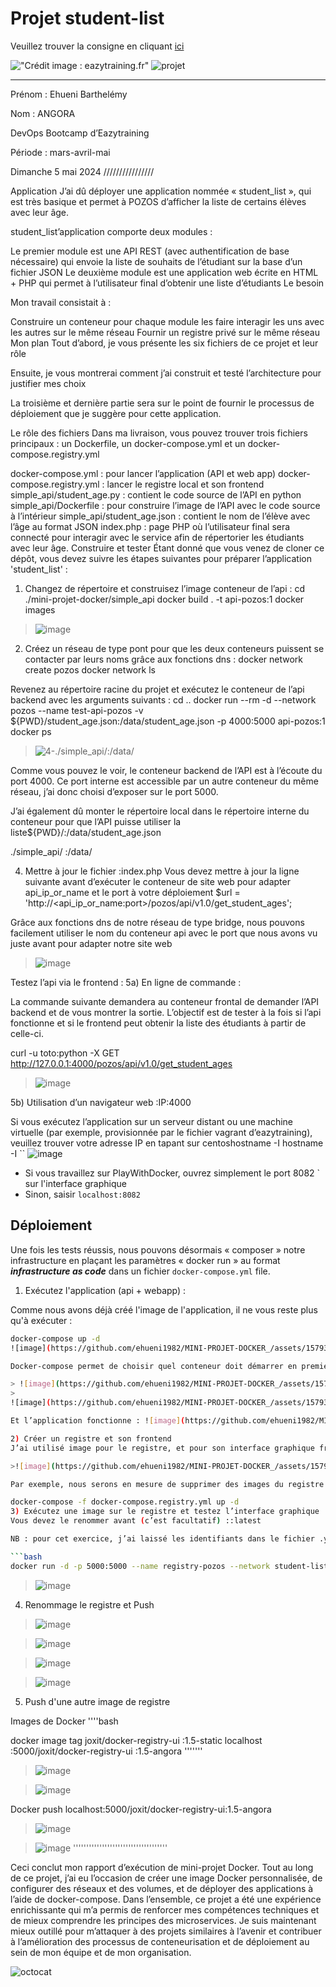 # Projet student-list

Veuillez trouver la consigne en cliquant [ici](https://github.com/diranetafen/student-list.git "ici")

!["Crédit image : eazytraining.fr"](https://eazytraining.fr/wp-content/uploads/2020/04/pozos-logo.png) ![projet](https://user-images.githubusercontent.com/18481009/84582395-ba230b00-adeb-11ea-9453-22ed1be7e268.jpg)

------------
Prénom : Ehueni Barthelémy

Nom : ANGORA

 DevOps Bootcamp d’Eazytraining

Période : mars-avril-mai

Dimanche 5 mai 2024
////////////////


Application
J’ai dû déployer une application nommée « student_list », qui est très basique et permet à POZOS d’afficher la liste de certains élèves avec leur âge.

student_list’application comporte deux modules :

Le premier module est une API REST (avec authentification de base nécessaire) qui envoie la liste de souhaits de l’étudiant sur la base d’un fichier JSON
Le deuxième module est une application web écrite en HTML + PHP qui permet à l’utilisateur final d’obtenir une liste d’étudiants
Le besoin

Mon travail consistait à :

Construire un conteneur pour chaque module
les faire interagir les uns avec les autres sur le même réseau
Fournir un registre privé sur le même réseau
Mon plan
Tout d’abord, je vous présente les six fichiers de ce projet et leur rôle

Ensuite, je vous montrerai comment j’ai construit et testé l’architecture pour justifier mes choix

La troisième et dernière partie sera sur le point de fournir le processus de déploiement que je suggère pour cette application.

Le rôle des fichiers
Dans ma livraison, vous pouvez trouver trois fichiers principaux : un Dockerfile, un docker-compose.yml et un docker-compose.registry.yml

docker-compose.yml : pour lancer l’application (API et web app)
docker-compose.registry.yml : lancer le registre local et son frontend
simple_api/student_age.py : contient le code source de l’API en python
simple_api/Dockerfile : pour construire l’image de l’API avec le code source à l’intérieur
simple_api/student_age.json : contient le nom de l’élève avec l’âge au format JSON
index.php : page PHP où l’utilisateur final sera connecté pour interagir avec le service afin de répertorier les étudiants avec leur âge.
Construire et tester
Étant donné que vous venez de cloner ce dépôt, vous devez suivre les étapes suivantes pour préparer l’application 'student_list' :

1) Changez de répertoire et construisez l’image conteneur de l’api :
cd ./mini-projet-docker/simple_api
docker build . -t api-pozos:1
docker images
> ![image](https://github.com/ehueni1982/MINI-PROJET-DOCKER_/assets/157939806/fab442f5-8f66-4c87-ba9a-388914ae2199)

2) Créez un réseau de type pont pour que les deux conteneurs puissent se contacter par leurs noms grâce aux fonctions dns :
docker network create pozos
docker network ls

Revenez au répertoire racine du projet et exécutez le conteneur de l’api backend avec les arguments suivants :
cd ..
docker run --rm -d --network pozos --name test-api-pozos -v ${PWD}/student_age.json:/data/student_age.json -p 4000:5000 api-pozos:1
docker ps
> ![4-./simple_api/:/data/](https://user-images.githubusercontent.com/101605739/224589839-7a5d47e6-fdff-40e4-a803-99ebc9d70b03.png)

Comme vous pouvez le voir, le conteneur backend de l’API est à l’écoute du port 4000. Ce port interne est accessible par un autre conteneur du même réseau, j’ai donc choisi d’exposer sur le port 5000.

J’ai également dû monter le répertoire local dans le répertoire interne du conteneur pour que l’API puisse utiliser la liste${PWD}/:/data/student_age.json

./simple_api/ :/data/

4) Mettre à jour le fichier :index.php
Vous devez mettre à jour la ligne suivante avant d’exécuter le conteneur de site web pour adapter api_ip_or_name et le port à votre déploiement  $url = 'http://<api_ip_or_name:port>/pozos/api/v1.0/get_student_ages';

Grâce aux fonctions dns de notre réseau de type bridge, nous pouvons facilement utiliser le nom du conteneur api avec le port que nous avons vu juste avant pour adapter notre site web

> ![image](https://github.com/ehueni1982/MINI-PROJET-DOCKER_/assets/157939806/1e5c98c9-1de4-4a93-9b54-fe36692b20d1)

Testez l’api via le frontend :
5a) En ligne de commande :

La commande suivante demandera au conteneur frontal de demander l’API backend et de vous montrer la sortie. L’objectif est de tester à la fois si l’api fonctionne et si le frontend peut obtenir la liste des étudiants à partir de celle-ci.

curl -u toto:python -X GET http://127.0.0.1:4000/pozos/api/v1.0/get_student_ages
> ![image](https://github.com/ehueni1982/MINI-PROJET-DOCKER_/assets/157939806/1c7471cb-edd5-4188-b6aa-94140f9e857c)

5b) Utilisation d’un navigateur web :IP:4000

Si vous exécutez l’application sur un serveur distant ou une machine virtuelle (par exemple, provisionnée par le fichier vagrant d’eazytraining), veuillez trouver votre adresse IP en tapant sur centoshostname -I
hostname -I
``
![image](https://github.com/ehueni1982/MINI-PROJET-DOCKER_/assets/157939806/8d7e1bf1-ec0b-4cf5-8b92-9bea54491624)

- Si vous travaillez sur PlayWithDocker, ouvrez simplement le port 8082 ` sur l'interface graphique
- Sinon, saisir `localhost:8082`

## Déploiement

Une fois les tests réussis, nous pouvons désormais « composer » notre infrastructure en plaçant les paramètres « docker run » au format ***infrastructure as code*** dans un fichier `docker-compose.yml` file.

1) Exécutez l'application (api + webapp) :

Comme nous avons déjà créé l'image de l'application, il ne vous reste plus qu'à exécuter :

```bash
docker-compose up -d
![image](https://github.com/ehueni1982/MINI-PROJET-DOCKER_/assets/157939806/a4723207-87f5-422d-8518-8eea86eb9839)

Docker-compose permet de choisir quel conteneur doit démarrer en premier. Le conteneur d’api sera le premier car j’ai spécifié que l’application web.depends_on:

> ![image](https://github.com/ehueni1982/MINI-PROJET-DOCKER_/assets/157939806/df3e9312-7cc2-4a28-878c-e169fb2d2bb7)
> 
![image](https://github.com/ehueni1982/MINI-PROJET-DOCKER_/assets/157939806/0e4e15cc-50aa-4199-a940-89fed442a682)

Et l’application fonctionne : ![image](https://github.com/ehueni1982/MINI-PROJET-DOCKER_/assets/157939806/241aa70a-0bb9-42e5-a4ca-0c0ea22e6008)

2) Créer un registre et son frontend
J’ai utilisé image pour le registre, et pour son interface graphique frontale et passé quelques variables d’environnement :registry:2joxit/docker-registry-ui:static

>![image](https://github.com/ehueni1982/MINI-PROJET-DOCKER_/assets/157939806/264a171e-825a-428c-ac83-0400157ffb28)

Par exemple, nous serons en mesure de supprimer des images du registre via l’interface graphique.

docker-compose -f docker-compose.registry.yml up -d
3) Exécutez une image sur le registre et testez l’interface graphique
Vous devez le renommer avant (c’est facultatif) ::latest

NB : pour cet exercice, j’ai laissé les identifiants dans le fichier .yml.

```bash
docker run -d -p 5000:5000 --name registry-pozos --network student-list_api-pozos registry:2
```
>![image](https://github.com/ehueni1982/MINI-PROJET-DOCKER_/assets/157939806/ea0feac3-dcd2-4a48-ae73-6f37a537ab32)

4) Renommage le registre et Push

>![image](https://github.com/ehueni1982/MINI-PROJET-DOCKER_/assets/157939806/ec34e0aa-ff95-4e26-8810-a8fbe5fd0b08)

  
>![image](https://github.com/ehueni1982/MINI-PROJET-DOCKER_/assets/157939806/d733e7db-b056-495c-bff5-e29f17d48bf1)


> ![image](https://github.com/ehueni1982/MINI-PROJET-DOCKER_/assets/157939806/715bce28-2e53-49a8-a39d-2116fcb763f6)
> 


> ![image](https://github.com/ehueni1982/MINI-PROJET-DOCKER_/assets/157939806/180e0814-f033-4120-adda-3fe1209a1b2c)

5) Push d'une autre image de registre

Images de Docker
''''bash

docker image tag joxit/docker-registry-ui :1.5-static localhost :5000/joxit/docker-registry-ui :1.5-angora
'''''''
>![image](https://github.com/ehueni1982/MINI-PROJET-DOCKER_/assets/157939806/f009a6a3-314f-4275-8e61-e505197818bf)

>![image](https://github.com/ehueni1982/MINI-PROJET-DOCKER_/assets/157939806/e3aa2128-a23f-430b-b64b-23e1bc22fe17)

Docker push localhost:5000/joxit/docker-registry-ui:1.5-angora
>![image](https://github.com/ehueni1982/MINI-PROJET-DOCKER_/assets/157939806/db147d9a-e431-4332-8439-f6bfd1d52133)

>![image](https://github.com/ehueni1982/MINI-PROJET-DOCKER_/assets/157939806/f7ecd30d-1b17-421e-a646-60757faab9ec)
''''''''''''''''''''''''''''''''''''

Ceci conclut mon rapport d’exécution de mini-projet Docker.
Tout au long de ce projet, j’ai eu l’occasion de créer une image Docker personnalisée, de configurer des réseaux et des volumes, et de déployer des applications à l’aide de docker-compose. Dans l’ensemble, ce projet a été une expérience enrichissante qui m’a permis de renforcer mes compétences techniques et de mieux comprendre les principes des microservices. Je suis maintenant mieux outillé pour m’attaquer à des projets similaires à l’avenir et contribuer à l’amélioration des processus de conteneurisation et de déploiement au sein de mon équipe et de mon organisation.

![octocat](https://myoctocat.com/assets/images/base-octocat.svg) 
